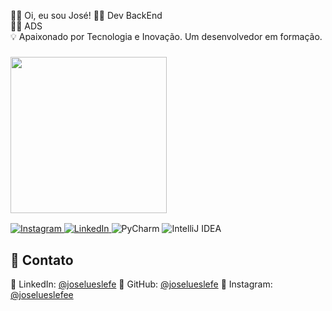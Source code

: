 👨‍🎓 Oi, eu sou José!
👨‍💻 Dev BackEnd   
👨‍🎓 ADS   
💡 Apaixonado por Tecnologia e Inovação. Um desenvolvedor em formação. 
### <img src="https://skillicons.dev/icons?i=java,spring,postman,aws,mysql,instagram,linkedin,postgresql,go,gmail,python,maven,github" width="250"/>

<div align="left">

  <!-- Instagram -->
  <a href="https://www.instagram.com/joselueslefee" target="_blank">
    <img src="https://img.shields.io/badge/Instagram-E4405F?style=for-the-badge&logo=instagram&logoColor=white" alt="Instagram"/>
  </a>

  <!-- LinkedIn -->
  <a href="https://www.linkedin.com/in/joselueslefe" target="_blank">
    <img src="https://img.shields.io/badge/LinkedIn-0077B5?style=for-the-badge&logo=linkedin&logoColor=white" alt="LinkedIn"/>
  </a>
  
  <!-- PyCharm -->
  <img src="https://img.shields.io/badge/PyCharm-143?style=for-the-badge&logo=pycharm&logoColor=white" alt="PyCharm"/>

  <!-- IntelliJ IDEA -->
  <img src="https://img.shields.io/badge/IntelliJ_IDEA-000000?style=for-the-badge&logo=intellij-idea&logoColor=white" alt="IntelliJ IDEA"/>
</div>


## 📱 Contato

💼 LinkedIn: [@joselueslefe](https://www.linkedin.com/in/joselueslefe)
🐙 GitHub: [@joselueslefe](https://github.com/joselueslefe)
📸 Instagram: [@joselueslefee](https://www.instagram.com/joselueslefee)

